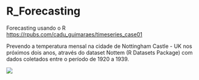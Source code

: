 # R_Forecasting
Forecasting usando o R
https://rpubs.com/cadu_guimaraes/timeseries_case01

Prevendo a temperatura mensal na cidade de Nottingham Castle - UK nos próximos dois anos, através do dataset Nottem (R Datasets Package) com dados coletados entre o período de 1920 a 1939.

![](https://upload.wikimedia.org/wikipedia/commons/thumb/c/cb/Nottingham_montage.jpg/300px-Nottingham_montage.jpg)
